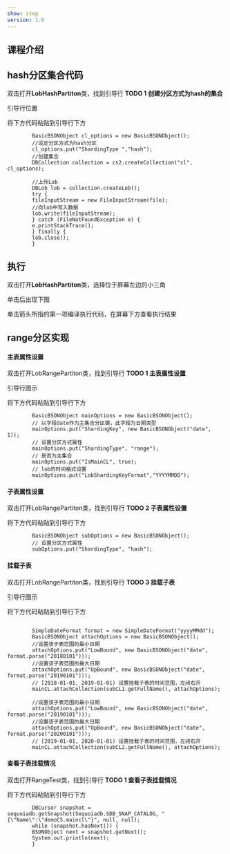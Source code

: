 ```yaml
---
show: step
version: 1.0 
---
```


## 课程介绍



## hash分区集合代码

双击打开**LobHashPartiton**类，找到引导行 **TODO 1 创建分区方式为hash的集合**

引导行位置



将下方代码粘贴到引导行下方

```
        BasicBSONObject cl_options = new BasicBSONObject();
        //设定分区方式为hash分区
        cl_options.put("ShardingType ","hash");
        //创建集合
        DBCollection collection = cs2.createCollection("cl", cl_options);

        //上传Lob
        DBLob lob = collection.createLob();
        try {
        fileInputStream = new FileInputStream(file);
        //向lob中写入数据
        lob.write(fileInputStream);
        } catch (FileNotFoundException e) {
        e.printStackTrace();
        } finally {
        lob.close();
        }
```

## 执行

双击打开**LobHashPartiton**类，选择位于屏幕左边的小三角



单击后出现下图



单击箭头所指的第一项编译执行代码，在屏幕下方查看执行结果



## range分区实现

#### 主表属性设置

双击打开LobRangePartiton类，找到引导行 **TODO 1 主表属性设置** 

引导行图示



将下方代码粘贴到引导行下方

```
        BasicBSONObject mainOptions = new BasicBSONObject();
        // 以字段date作为主集合分区键，此字段为日期类型
        mainOptions.put("ShardingKey", new BasicBSONObject("date", 1));
        // 设置分区方式属性
        mainOptions.put("ShardingType", "range");
        // 是否为主集合
        mainOptions.put("IsMainCL", true);
        // lob的时间格式设置
        mainOptions.put("LobShardingKeyFormat","YYYYMMDD");
```



#### 子表属性设置

双击打开LobRangePartiton类，找到引导行 **TODO 2 子表属性设置** 



将下方代码粘贴到引导行下方

```
        BasicBSONObject subOptions = new BasicBSONObject();
        // 设置分区方式属性
        subOptions.put("ShardingType", "hash");
```



#### 挂载子表

双击打开LobRangePartiton类，找到引导行 **TODO 3 挂载子表** 

引导行图示



将下方代码粘贴到引导行下方

```

        SimpleDateFormat format = new SimpleDateFormat("yyyyMMdd");
        BasicBSONObject attachOptions = new BasicBSONObject();
        //设置该子表范围的最小日期
        attachOptions.put("LowBound", new BasicBSONObject("date", format.parse("20180101")));
        //设置该子表范围的最大日期
        attachOptions.put("UpBound", new BasicBSONObject("date", format.parse("20190101"))); 
        // [2018-01-01, 2019-01-01) 设置挂载子表的时间范围，左闭右开
        mainCL.attachCollection(subCL1.getFullName(), attachOptions);

        //设置该子表范围的最小日期
        attachOptions.put("LowBound", new BasicBSONObject("date", format.parse("20190101")));
        //设置该子表范围的最大日期
        attachOptions.put("UpBound", new BasicBSONObject("date", format.parse("20200101")));
        // [2019-01-01, 2020-01-01) 设置挂载子表的时间范围，左闭右开
        mainCL.attachCollection(subCL2.getFullName(), attachOptions);
```

#### 查看子表挂载情况

双击打开RangeTest类，找到引导行 **TODO 1 查看子表挂载情况** 





将下方代码粘贴到引导行下方

```
        DBCursor snapshot = sequoiadb.getSnapshot(Sequoiadb.SDB_SNAP_CATALOG, "{\"Name\":\"demoCS.maincl\"}", null, null);
        while (snapshot.hasNext()) {
        BSONObject next = snapshot.getNext();
        System.out.println(next);
        }
```


